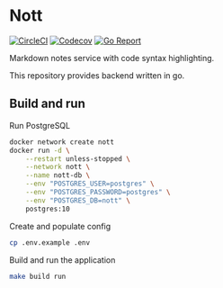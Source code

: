 # Nott

[![CircleCI](https://circleci.com/gh/tetafro/nott-backend-go.svg?style=shield)](https://circleci.com/gh/tetafro/nott-backend-go)
[![Codecov](https://codecov.io/gh/tetafro/nott-backend-go/branch/master/graph/badge.svg)](https://codecov.io/gh/tetafro/nott-backend-go)
[![Go Report](https://goreportcard.com/badge/github.com/tetafro/nott-backend-go)](https://goreportcard.com/report/github.com/tetafro/nott-backend-go)

Markdown notes service with code syntax highlighting.

This repository provides backend written in go.

## Build and run

Run PostgreSQL
```sh
docker network create nott
docker run -d \
    --restart unless-stopped \
    --network nott \
    --name nott-db \
    --env "POSTGRES_USER=postgres" \
    --env "POSTGRES_PASSWORD=postgres" \
    --env "POSTGRES_DB=nott" \
    postgres:10
```

Create and populate config
```sh
cp .env.example .env
```

Build and run the application
```sh
make build run
```
